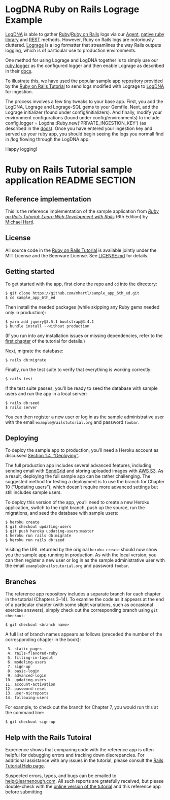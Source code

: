 # LogDNA Ruby on Rails Lograge Example

[LogDNA](https://logdna.com) is able to gather [Ruby](https://www.ruby-lang.org)/[Ruby on Rails](https://rubyonrails.org/) logs via our [Agent](https://docs.logdna.com/docs/logdna-agent-v2-for-kubernetes), [native ruby library](https://github.com/logdna/ruby) and [REST](https://docs.logdna.com/reference#logsingest) methods.  However, Ruby on Rails logs are notoriously cluttered.  [Lograge](https://github.com/roidrage/lograge) is a log formatter that streamlines the way Rails outputs logging, which is of particular use to production environments.

One method for using Lograge and LogDNA together is to simply use our [ruby logger](https://github.com/logdna/ruby) as the configured logger and then enable Lograge as described in their [docs](https://github.com/roidrage/lograge).

To illustrate this, we have used the popular sample app [repository](https://github.com/mhartl/sample_app_6th_ed) provided by the [Ruby on Rails Tutorial](https://www.railstutorial.org/) to send logs modified with Lograge to [LogDNA](https://logdna.com) for ingestion.

The process involves a few tiny tweaks to your base app.  First, you add the LogDNA, Lograge and Lograge-SQL gems to your Gemfile.  Next, add the Lograge initializer (found under config/initializers).  And finally, modify your environment configurations (found under config/environments) to include config.logger = Logdna::Ruby.new('PRIVATE_INGESTION_KEY') (as described in the [docs](https://github.com/logdna/ruby)).  Once you have entered your ingestion key and served up your ruby app, you should begin seeing the logs you normall find in /log flowing through the LogDNA app.

Happy logging!


# Ruby on Rails Tutorial sample application README SECTION

## Reference implementation

This is the reference implementation of the sample application from
[*Ruby on Rails Tutorial:
Learn Web Development with Rails*](https://www.railstutorial.org/)
(6th Edition)
by [Michael Hartl](http://www.michaelhartl.com/).

## License

All source code in the [Ruby on Rails Tutorial](https://www.railstutorial.org/)
is available jointly under the MIT License and the Beerware License. See
[LICENSE.md](LICENSE.md) for details.

## Getting started

To get started with the app, first clone the repo and `cd` into the directory:

```
$ git clone https://github.com/mhartl/sample_app_6th_ed.git
$ cd sample_app_6th_ed
```

Then install the needed packages (while skipping any Ruby gems needed only in production):

```
$ yarn add jquery@3.5.1 bootstrap@3.4.1
$ bundle install --without production
```

(If you run into any installation issues or missing dependencies, refer to the [first chapter](https://www.learnenough.com/ruby-on-rails-6th-edition-tutorial/beginning) of the tutorial for details.)

Next, migrate the database:

```
$ rails db:migrate
```

Finally, run the test suite to verify that everything is working correctly:

```
$ rails test
```

If the test suite passes, you’ll be ready to seed the database with sample users and run the app in a local server:

```
$ rails db:seed
$ rails server
```

You can then register a new user or log in as the sample administrative user with the email `example@railstutorial.org` and password `foobar`.

## Deploying

To deploy the sample app to production, you’ll need a Heroku account as discussed [Section 1.4, “Deploying”](https://www.railstutorial.org/book/beginning#sec-deploying).

The full production app includes several advanced features, including sending email with [SendGrid](https://sendgrid.com/) and storing uploaded images with [AWS S3](https://aws.amazon.com/s3/). As a result, deploying the full sample app can be rather challenging. The suggested method for testing a deployment is to use the branch for Chapter 10 (“Updating users”), which doesn’t require more advanced settings but still includes sample users.

To deploy this version of the app, you’ll need to create a new Heroku application, switch to the right branch, push up the source, run the migrations, and seed the database with sample users:

```
$ heroku create
$ git checkout updating-users
$ git push heroku updating-users:master
$ heroku run rails db:migrate
$ heroku run rails db:seed
```

Visiting the URL returned by the original `heroku create` should now show you the sample app running in production. As with the local version, you can then register a new user or log in as the sample administrative user with the email `example@railstutorial.org` and password `foobar`.

## Branches

The reference app repository includes a separate branch for each chapter in the tutorial (Chapters 3–14). To examine the code as it appears at the end of a particular chapter (with some slight variations, such as occasional exercise answers), simply check out the corresponding branch using `git checkout`:

```
$ git checkout <branch name>
```

A full list of branch names appears as follows (preceded the number of the corresponding chapter in the book):

```
 3. static-pages
 4. rails-flavored-ruby
 5. filling-in-layout
 6. modeling-users
 7. sign-up
 8. basic-login
 9. advanced-login
10. updating-users
11. account-activation
12. password-reset
13. user-microposts
14. following-users
```

For example, to check out the branch for Chapter 7, you would run this at the command line:

```
$ git checkout sign-up
```

## Help with the Rails Tutoiral

Experience shows that comparing code with the reference app is often helpful for debugging errors and tracking down discrepancies. For additional assistance with any issues in the tutorial, please consult the [Rails Tutorial Help page](https://www.railstutorial.org/help).

Suspected errors, typos, and bugs can be emailed to <help@learnenough.com>. All such reports are gratefully received, but please double-check with the [online version of the tutorial](https://www.railstutorial.org/book) and this reference app before submitting.
